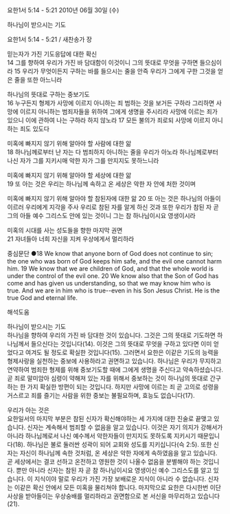 요한1서 5:14 - 5:21 
2010년 06월 30일 (수)

하나님이 받으시는 기도



요한1서 5:14 - 5:21 / 새찬송가  장


믿는자가 가진 기도응답에 대한 확신   
14 그를 향하여 우리가 가진 바 담대함이 이것이니 그의 뜻대로 무엇을 구하면 들으심이라  15 우리가 무엇이든지 구하는 바를 들으시는 줄을 안즉 우리가 그에게 구한 그것을 얻은 줄을 또한 아느니라  

하나님의 뜻대로 구하는 중보기도  
16 누구든지 형제가 사망에 이르지 아니하는 죄 범하는 것을 보거든 구하라 그리하면 사망에 이르지 아니하는 범죄자들을 위하여 그에게 생명을 주시리라 사망에 이르는 죄가 있으니 이에 관하여 나는 구하라 하지 않노라 17 모든 불의가 죄로되 사망에 이르지 아니하는 죄도 있도다  

미혹에 빠지지 않기 위해 알아야 할 사람에 대한 앎   
18 하나님께로부터 난 자는 다 범죄하지 아니하는 줄을 우리가 아노라 하나님께로부터 나신 자가 그를 지키시매 악한 자가 그를 만지지도 못하느니라  

미혹에 빠지지 않기 위해 알아야 할 세상에 대한 앎  
19 또 아는 것은 우리는 하나님께 속하고 온 세상은 악한 자 안에 처한 것이며  

미혹에 빠지지 않기 위해 알아야 할 참된자에 대한 앎 
20 또 아는 것은 하나님의 아들이 이르러 우리에게 지각을 주사 우리로 참된 자를 알게 하신 것과 또한 우리가 참된 자 곧 그의 아들 예수 그리스도 안에 있는 것이니 그는 참 하나님이시요 영생이시라  

미혹의 시대를 사는 성도들을 향한 마지막 권면  
21 자녀들아 너희 자신을 지켜 우상에게서 멀리하라   


중심문단 ●18 We know that anyone born of God does not continue to sin; the one who was born of God keeps him safe, and the evil one cannot harm him. 19 We know that we are children of God, and that the whole world is under the control of the evil one. 20 We know also that the Son of God has come and has given us understanding, so that we may know him who is true. And we are in him who is true--even in his Son Jesus Christ. He is the true God and eternal life.

해석도움





하나님이 받으시는 기도   
하나님을 향하여 우리의 가진 바 담대한 것이 있습니다. 그것은 그의 뜻대로 기도하면 하나님께서 들으신다는 것입니다(14). 이것은 그의 뜻대로 무엇을 구하고 있다면 이미 얻었다고 여겨도 될 정도로 확실한 것입니다(15). 그러면서 요한은 이같은 기도의 능력을 형제사랑을 실천하는 중보에 사용하라고 권면하고 있습니다. 하나님은 우리가 무지하고 연약하여 범죄한 형제를 위해 중보기도할 때에 그에게 생명을 주신다고 약속하셨습니다. 곧 죄로 말미암아 심령이 약해져 있는 자를 위해서 중보하는 것이 하나님의 뜻대로 간구하는 한 가지 확실한 방편이 되는 것입니다. 하지만 사망에 이르는 죄 곧 고의로 성령을 거스르고 죄를 즐기는 사람을 위한 중보는 불필요하며, 효능도 없습니다(17).    

우리가 아는 것은   
요한일서의 마지막 부분은 참된 신자가 확신해야하는 세 가지에 대한 진술로 끝맺고 있습니다. 신자는 계속해서 범죄할 수 없음을 알고 있습니다. 이것은 자기 의지가 강해서가 아니라 하나님께로서 나신 예수께서 악한자들이 만지지도 못하도록 지키시기 때문입니다(18). 하나님은 불로 둘러싼 성곽이 되어 교회와 성도를 지키십니다(슥 2:5). 또한 신자는 자신이 하나님께 속한 것처럼, 온 세상은 악한 자에게 속하였음을 알고 있습니다. 곧 세상에서는 결코 선하고 온전하고 영원한 것이 나올수 없음을 분별해야 하는 것입니다. 뿐만 아니라 신자는 참된 자 곧 참 하나님이시요 영생이신 예수 그리스도를 알고 있습니다. 이 지식이야 말로 우리가 가진 가장 보배로운 지식이 아니라 수 없습니다. 신자는 이같은 확신 안에서 모든 미혹을 물리쳐야 합니다.  마지막으로 요한은 다시한번 이단 사상을 받아들이는 우상숭배를 멀리하라고 권면함으로 본 서신을 마무리하고 있습니다(21).